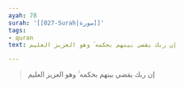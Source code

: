 ```yaml
---
ayah: 78
surah: '[[027-Surah|سورة]]'
tags:
- quran
text: إن ربك يقضي بينهم بحكمه ۚ وهو العزيز العليم

---
```

> إن ربك يقضي بينهم بحكمه ۚ وهو العزيز العليم
